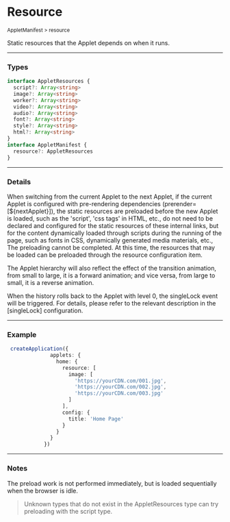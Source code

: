 # Resource

<small>AppletManifest > resource</small>

Static resources that the Applet depends on when it runs.

---

<h3>Types</h3>

```ts
interface AppletResources {
  script?: Array<string>
  image?: Array<string>
  worker?: Array<string>
  video?: Array<string>
  audio?: Array<string>
  font?: Array<string>
  style?: Array<string>
  html?: Array<string>
}
interface AppletManifest {
  resource?: AppletResources
}
```

---

<h3>Details</h3>

When switching from the current Applet to the next Applet, if the current Applet is configured with pre-rendering dependencies (prerender=[${nextApplet}]), the static resources are preloaded before the new Applet is loaded, such as the 'script', 'css tags' in HTML, etc., do not need to be declared and configured for the static resources of these internal links, but for the content dynamically loaded through scripts during the running of the page, such as fonts in CSS, dynamically generated media materials, etc., The preloading cannot be completed. At this time, the resources that may be loaded can be preloaded through the resource configuration item.

The Applet hierarchy will also reflect the effect of the transition animation, from small to large, it is a forward animation; and vice versa, from large to small, it is a reverse animation.

When the history rolls back to the Applet with level 0, the singleLock event will be triggered. For details, please refer to the relevant description in the [singleLock] configuration.

---

<h3>Example</h3>

```ts
 createApplication({
              applets: {
                home: {
                  resource: [
                    image: [
                      'https://yourCDN.com/001.jpg',
                      'https://yourCDN.com/002.jpg',
                      'https://yourCDN.com/003.jpg'
                    ]
                  ],
                  config: {
                    title: 'Home Page'
                  }
                }
              }
            })

```

---

<h3>Notes</h3>

The preload work is not performed immediately, but is loaded sequentially when the browser is idle.

> Unknown types that do not exist in the AppletResources type can try preloading with the script type.
